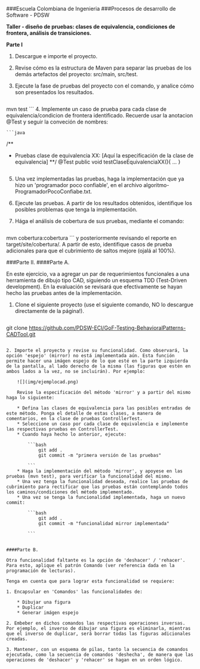 ###Escuela Colombiana de Ingenieria
###Procesos de desarrollo de Software - PDSW


__Taller - diseño de pruebas: clases de equivalencia, condiciones de frontera, análisis de transiciones.__

__Parte I__

1. Descargue e importe el proyecto.
2. Revise cómo es la estructura de Maven para separar las pruebas de los demás artefactos del proyecto: src/main, src/test.
3. Ejecute la fase de pruebas del proyecto con el comando, y analice cómo son presentados los resultados.

	```
mvn test
	```
4. Implemente un caso de prueba para cada clase de equivalencia/condicion de frontera identificado. Recuerde usar la anotacion @Test y seguir la conveción de nombres: 

	```java
/**
* Pruebas clase de equivalencia XX: [Aquí la especificación de la clase de equivalencia]
**/
@Test
public void testClaseEquivalenciaXX(){
	...
}
	```

5. Una vez implementadas las pruebas, haga la implementación que ya hizo un 'programador poco confiable', en el archivo algoritmo-ProgramadorPocoConfiabe.txt.
6. Ejecute las pruebas. A partir de los resultados obtenidos, identifique los posibles problemas que tenga la implementación.
7. Hága el análisis de cobertura de sus pruebas, mediante el comando:
	
	```
mvn cobertura:cobertura
	```
	y posteriormente revisando el reporte en target/site/cobertura/. A partir de esto, identifique casos de prueba adicionales para que el cubrimiento de saltos mejore (ojalá al 100%).



###Parte II.
####Parte A.


En este ejercicio, va a agregar un par de requerimientos funcionales a una herramienta de dibujo tipo CAD, siguiendo un esquema TDD (Test-Driven development). En la evaluación se revisará que efectivamente se hayan hecho las pruebas antes de la implementación.

1. Clone el siguiente proyecto (use el siguiente comando, NO lo descargue directamente de la página!).

	```bash
git clone https://github.com/PDSW-ECI/GoF-Testing-BehavioralPatterns-CADTool.git
```

2. Importe el proyecto y revise su funcionalidad. Como observará, la opción 'espejo' (mirror) no está implementada aún. Esta función permite hacer una imágen espejo de lo que esté en la parte izquierda de la pantalla, al lado derecho de la misma (las figuras que estén en ambos lados a la vez, no se incluirán). Por ejemplo:
 
	![](img/ejemplocad.png)

	Revise la especificación del método 'mirror' y a partir del mismo haga lo siguiente:
	
	* Defina las clases de equivalencia para las posibles entradas de este método. Ponga el detalle de estas clases, a manera de comentarios, en la clase de pruebas ControllerTest.
	* Seleccione un caso por cada clase de equivalencia e implemente las respectivas pruebas en ControllerTest.
	* Cuando haya hecho lo anterior, ejecute:
	
		```bash		
			git add .			
			git commit -m "primera versión de las pruebas"
			
		```		
	* Haga la implementación del método 'mirror', y apoyese en las pruebas (mvn test), para verificar la funcionalidad del mismo.
	* Una vez tenga la funcionalidad deseada, realice las pruebas de cubrimiento para rectificar que las pruebas están contemplando todos los caminos/condiciones del método implementado.
	* Una vez se tenga la funcionalidad implementada, haga un nuevo commit:
	
		```bash		
			git add .			
			git commit -m "funcionalidad mirror implementada"
			
		```		


####Parte B.

Otra funcionalidad faltante es la opción de 'deshacer' / 'rehacer'. Para esto, aplique el patrón Comando (ver referencia dada en la programación de lecturas).

Tenga en cuenta que para lograr esta funcionalidad se requiere:

1. Encapsular en 'Comandos' las funcionalidades de:

	* Dibujar una figura
	* Duplicar
	* Generar imágen espejo

2. Embeber en dichos comandos las respectivas operaciones inversas. Por ejemplo, el inverso de dibujar una figura es eliminarla, mientras que el inverso de duplicar, será borrar todas las figuras adicionales creadas.

3. Mantener, con un esquema de pilas, tanto la secuencia de comandos ejecutada, como la secuencia de comandos 'deshecha', de manera que las operaciones de 'deshacer' y 'rehacer' se hagan en un orden lógico.




